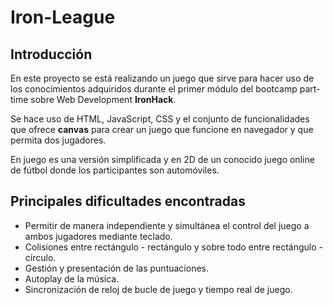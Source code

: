 # Iron-League

## Introducción
<p>En este proyecto se está realizando un juego que sirve para hacer uso de los conocimientos adquiridos durante el primer módulo del bootcamp part-time sobre Web Development <strong>IronHack</strong>.</p>
<p>Se hace uso de HTML, JavaScript, CSS y el conjunto de funcionalidades que ofrece <strong>canvas</strong> para crear un juego que funcione en navegador y que permita dos jugadores.</p>
<p>En juego es una versión simplificada y en 2D de un conocido juego online de fútbol donde los participantes son automóviles.</p>

## Principales dificultades encontradas
- Permitir de manera independiente y simultánea el control del juego a ambos jugadores mediante teclado.
- Colisiones entre rectángulo - rectángulo y sobre todo entre rectángulo - círculo.
- Gestión y presentación de las puntuaciones.
- Autoplay de la música.
- Sincronización de reloj de bucle de juego y tiempo real de juego.